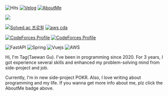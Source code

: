 ![Hits](https://hits.seeyoufarm.com/api/count/incr/badge.svg?url=https%3A%2F%2Fgithub.com%2FTaewan-Gu&count_bg=%23743DC8&title_bg=%23454545&icon=&icon_color=%23E7E7E7&title=hits&edge_flat=false)
[![Velog](https://img.shields.io/badge/-velog-brightgreen?style=round-square&logo=velog&logoColor=white&link=https://velog.io/@fksk94)](https://velog.io/@fksk94)
[![AboutMe](https://img.shields.io/badge/-AboutMe-important?style=round-square&logo=instapaper&logoColor=white&link=https://taewan.link)](https://taewan.link)

![](https://github-profile-trophy.vercel.app/?username=tagrn&column=4&margin-w=15&margin-h=15)

[![Solved.ac 프로필](http://mazassumnida.wtf/api/v2/generate_badge?boj=fksk94)](https://solved.ac/fksk94)
[![aws cda](https://user-images.githubusercontent.com/68409255/226622467-d29dcf5a-2e5c-4ce1-ad2a-456608fae1f2.png)](https://www.credly.com/badges/dedb275d-2387-43e9-a3e4-01451feac0e0/public_url)

[![CodeForces Profile](https://cf.leed.at?id=guading)](https://codeforces.com/profile/guading)
[![CodeForces Profile](https://cf.leed.at?id=muvissum)](https://codeforces.com/profile/muvissum)

![FastAPI](https://img.shields.io/badge/-FastAPI-009485?style=for-the-badge&logo=fastapi&logoColor=fff)
![Spring](https://img.shields.io/badge/-Spring-69AE3D?style=for-the-badge&logo=spring&logoColor=fff)
![Vuejs](https://img.shields.io/badge/-Vue.js-4FC08D?style=for-the-badge&logo=vue.js&logoColor=fff)
![AWS](https://img.shields.io/badge/-AWS-232F3E?style=for-the-badge&logo=amazonaws&logoColor=fff)

Hi, I'm Tag(Taewan Gu). I've been in programming since 2020. For 3 years, I got experience several skills and enhanced my problem-solving mind from side-project and job.

Currently, I'm in new side-project POKR. Also, I love writing about programming and my life. If you wanna get more info about me, plz click the AboutMe badge above.




